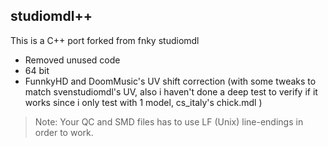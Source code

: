 ## studiomdl++

This is a C++ port forked from fnky studiomdl

- Removed unused code
- 64 bit
- FunnkyHD and DoomMusic's UV shift correction (with some tweaks to match svenstudiomdl's UV, also i haven't done a deep test to verify if it works since i only test with 1 model, cs_italy's chick.mdl )

>Note: Your QC and SMD files has to use LF (Unix) line-endings in order to work.
